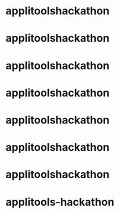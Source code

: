 # applitoolshackathon
# applitoolshackathon
# applitoolshackathon
# applitoolshackathon
# applitoolshackathon
# applitoolshackathon
# applitoolshackathon
# applitools-hackathon
